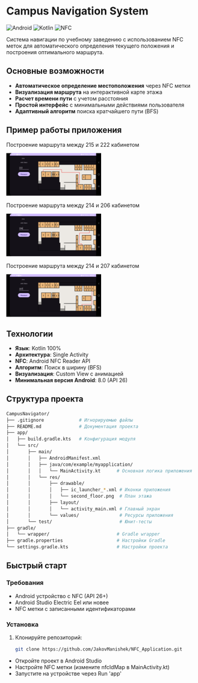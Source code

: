 # Campus Navigation System

![Android](https://img.shields.io/badge/Android-3DDC84?style=for-the-badge&logo=android&logoColor=white)
![Kotlin](https://img.shields.io/badge/Kotlin-7F52FF?style=for-the-badge&logo=kotlin&logoColor=white)
![NFC](https://img.shields.io/badge/NFC-002E5B?style=for-the-badge&logo=nfc&logoColor=white)

Система навигации по учебному заведению с использованием NFC меток для автоматического определения текущего положения и построения оптимального маршрута.

## Основные возможности

- **Автоматическое определение местоположения** через NFC метки
- **Визуализация маршрута** на интерактивной карте этажа
- **Расчет времени пути** с учетом расстояния
- **Простой интерфейс** с минимальными действиями пользователя
- **Адаптивный алгоритм** поиска кратчайшего пути (BFS)

## Пример работы приложения

Построение маршрута между 215 и 222 кабинетом

<img src="screenshots/Screenshot_1.jpg" width="50%"/>

Построение маршрута между 214 и 206 кабинетом

<img src="screenshots/Screenshot_2.jpg" width="50%"/>

Построение маршрута между 214 и 207 кабинетом

<img src="screenshots/Screenshot_3.jpg" width="50%"/>

## Технологии

- **Язык**: Kotlin 100%
- **Архитектура**: Single Activity
- **NFC**: Android NFC Reader API
- **Алгоритм**: Поиск в ширину (BFS)
- **Визуализация**: Custom View с анимацией
- **Минимальная версия Android**: 8.0 (API 26)

## Структура проекта

```bash
CampusNavigator/
├── .gitignore             # Игнорируемые файлы
├── README.md              # Документация проекта
├── app/
│   ├── build.gradle.kts   # Конфигурация модуля
│   └── src/
│       ├── main/
│       │   ├── AndroidManifest.xml
│       │   ├── java/com/example/myapplication/
│       │   │   └── MainActivity.kt      # Основная логика приложения
│       │   └── res/
│       │       ├── drawable/
│       │       │   ├── ic_launcher_*.xml # Иконки приложения
│       │       │   └── second_floor.png  # План этажа
│       │       ├── layout/
│       │       │   └── activity_main.xml # Главный экран
│       │       └── values/               # Ресурсы приложения
│       └── test/                         # Юнит-тесты
├── gradle/
│   └── wrapper/                         # Gradle wrapper
├── gradle.properties                    # Настройки Gradle
└── settings.gradle.kts                  # Настройки проекта
```

## Быстрый старт

### Требования
- Android устройство с NFC (API 26+)
- Android Studio Electric Eel или новее
- NFC метки с записанными идентификаторами

### Установка
1. Клонируйте репозиторий:
   ```bash
   git clone https://github.com/JakovManishek/NFC_Application.git

- Откройте проект в Android Studio
- Настройте NFC метки (измените nfcIdMap в MainActivity.kt)
- Запустите на устройстве через Run 'app'
